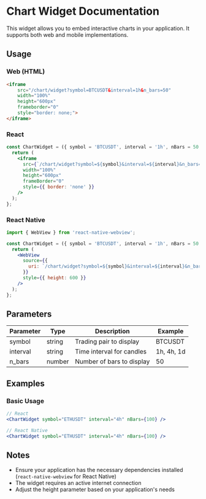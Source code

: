 # Chart Widget Documentation

This widget allows you to embed interactive charts in your application. It supports both web and mobile implementations.

## Usage

### Web (HTML)
```html
<iframe 
    src="/chart/widget?symbol=BTCUSDT&interval=1h&n_bars=50" 
    width="100%" 
    height="600px" 
    frameborder="0"
    style="border: none;">
</iframe>
```

### React
```jsx
const ChartWidget = ({ symbol = 'BTCUSDT', interval = '1h', nBars = 50 }) => {
  return (
    <iframe
      src={`/chart/widget?symbol=${symbol}&interval=${interval}&n_bars=${nBars}`}
      width="100%"
      height="600px"
      frameBorder="0"
      style={{ border: 'none' }}
    />
  );
};
```

### React Native
```jsx
import { WebView } from 'react-native-webview';

const ChartWidget = ({ symbol = 'BTCUSDT', interval = '1h', nBars = 50 }) => {
  return (
    <WebView
      source={{
        uri: `/chart/widget?symbol=${symbol}&interval=${interval}&n_bars=${nBars}`
      }}
      style={{ height: 600 }}
    />
  );
};
```

## Parameters

| Parameter | Type | Description | Example |
|-----------|------|-------------|---------|
| symbol | string | Trading pair to display | BTCUSDT |
| interval | string | Time interval for candles | 1h, 4h, 1d |
| n_bars | number | Number of bars to display | 50 |

## Examples

### Basic Usage
```jsx
// React
<ChartWidget symbol="ETHUSDT" interval="4h" nBars={100} />

// React Native
<ChartWidget symbol="ETHUSDT" interval="4h" nBars={100} />
```

## Notes
- Ensure your application has the necessary dependencies installed (`react-native-webview` for React Native)
- The widget requires an active internet connection
- Adjust the height parameter based on your application's needs